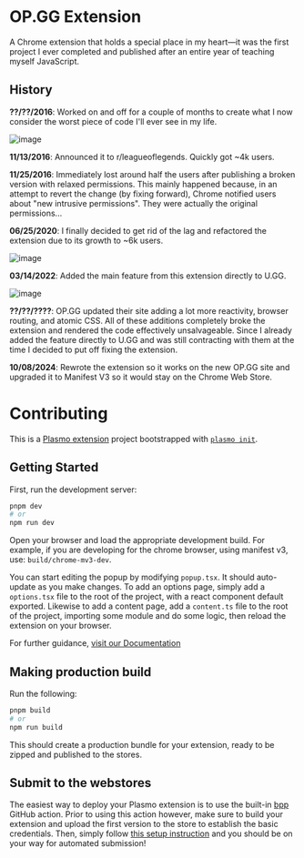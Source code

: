 # OP.GG Extension

A Chrome extension that holds a special place in my heart—it was the first project I ever completed and published after an entire year of teaching myself JavaScript.

## History

**??/??/2016**: Worked on and off for a couple of months to create what I now consider the worst piece of code I'll ever see in my life.

![image](https://github.com/user-attachments/assets/447a8631-8d65-4f23-b3f8-4f3b97405605)

**11/13/2016**: Announced it to r/leagueoflegends. Quickly got ~4k users.

**11/25/2016**: Immediately lost around half the users after publishing a broken version with relaxed permissions. This mainly happened because, in an attempt to revert the change (by fixing forward), Chrome notified users about "new intrusive permissions". They were actually the original permissions...

**06/25/2020**: I finally decided to get rid of the lag and refactored the extension due to its growth to ~6k users.

![image](https://github.com/user-attachments/assets/66e4ff7a-937f-477a-8ba0-e4069a9adf2e)

**03/14/2022**: Added the main feature from this extension directly to U.GG.

![image](https://github.com/user-attachments/assets/ff2ab3f6-a26a-42ad-9814-7e15f02d8b17)

**??/??/????**: OP.GG updated their site adding a lot more reactivity, browser routing, and atomic CSS. All of these additions completely broke the extension and rendered the code effectively unsalvageable. Since I already added the feature directly to U.GG and was still contracting with them at the time I decided to put off fixing the extension.

**10/08/2024**: Rewrote the extension so it works on the new OP.GG site and upgraded it to Manifest V3 so it would stay on the Chrome Web Store.

# Contributing

This is a [Plasmo extension](https://docs.plasmo.com/) project bootstrapped with [`plasmo init`](https://www.npmjs.com/package/plasmo).

## Getting Started

First, run the development server:

```bash
pnpm dev
# or
npm run dev
```

Open your browser and load the appropriate development build. For example, if you are developing for the chrome browser, using manifest v3, use: `build/chrome-mv3-dev`.

You can start editing the popup by modifying `popup.tsx`. It should auto-update as you make changes. To add an options page, simply add a `options.tsx` file to the root of the project, with a react component default exported. Likewise to add a content page, add a `content.ts` file to the root of the project, importing some module and do some logic, then reload the extension on your browser.

For further guidance, [visit our Documentation](https://docs.plasmo.com/)

## Making production build

Run the following:

```bash
pnpm build
# or
npm run build
```

This should create a production bundle for your extension, ready to be zipped and published to the stores.

## Submit to the webstores

The easiest way to deploy your Plasmo extension is to use the built-in [bpp](https://bpp.browser.market) GitHub action. Prior to using this action however, make sure to build your extension and upload the first version to the store to establish the basic credentials. Then, simply follow [this setup instruction](https://docs.plasmo.com/framework/workflows/submit) and you should be on your way for automated submission!
